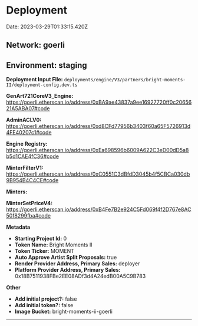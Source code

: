 
# Deployment

Date: 2023-03-29T01:33:15.420Z

## **Network:** goerli

## **Environment:** staging

**Deployment Input File:** `deployments/engine/V3/partners/bright-moments-II/deployment-config.dev.ts`

**GenArt721CoreV3_Engine:** https://goerli.etherscan.io/address/0xBA9ae43837a9ee16927720ff0c2065621A5ABA07#code

**AdminACLV0:** https://goerli.etherscan.io/address/0xd8CFd77956b3403f60a65F5726913d4FE40207c1#code

**Engine Registry:** https://goerli.etherscan.io/address/0xEa698596b6009A622C3eD00dD5a8b5d1CAE4fC36#code

**MinterFilterV1:** https://goerli.etherscan.io/address/0xC0551C3dBfdD3045b4f5CBCa030db9B954B4C4CE#code

**Minters:**

**MinterSetPriceV4:** https://goerli.etherscan.io/address/0xB4Fe7B2e924C5Fd069f4f2D767e8AC50f8299fba#code



**Metadata**

- **Starting Project Id:** 0
- **Token Name:** Bright Moments II
- **Token Ticker:** MOMENT
- **Auto Approve Artist Split Proposals:** true
- **Render Provider Address, Primary Sales:** deployer
- **Platform Provider Address, Primary Sales:** 0x18B7511938FBe2EE08ADf3d4A24edB00A5C9B783

**Other**

- **Add initial project?:** false
- **Add initial token?:** false
- **Image Bucket:** bright-moments-ii-goerli

---

